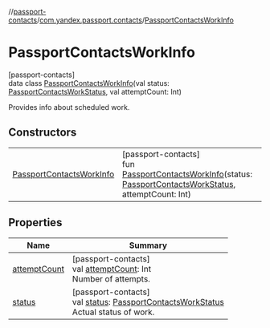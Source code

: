 //[passport-contacts](../../../index.md)/[com.yandex.passport.contacts](../index.md)/[PassportContactsWorkInfo](index.md)

# PassportContactsWorkInfo

[passport-contacts]\
data class [PassportContactsWorkInfo](index.md)(val status: [PassportContactsWorkStatus](../-passport-contacts-work-status/index.md), val attemptCount: Int)

Provides info about scheduled work.

## Constructors

| | |
|---|---|
| [PassportContactsWorkInfo](-passport-contacts-work-info.md) | [passport-contacts]<br>fun [PassportContactsWorkInfo](-passport-contacts-work-info.md)(status: [PassportContactsWorkStatus](../-passport-contacts-work-status/index.md), attemptCount: Int) |

## Properties

| Name | Summary |
|---|---|
| [attemptCount](attempt-count.md) | [passport-contacts]<br>val [attemptCount](attempt-count.md): Int<br>Number of attempts. |
| [status](status.md) | [passport-contacts]<br>val [status](status.md): [PassportContactsWorkStatus](../-passport-contacts-work-status/index.md)<br>Actual status of work. |
